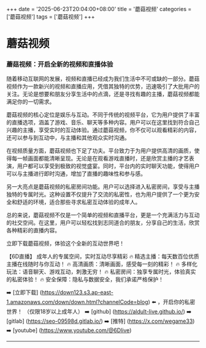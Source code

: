 +++
date = '2025-06-23T20:04:00+08:00'
title = '蘑菇视频'
categories = ['蘑菇视频']
tags = ['蘑菇视频']
+++

# 蘑菇视频

### 蘑菇视频：开启全新的视频和直播体验

随着移动互联网的发展，视频和直播已经成为我们生活中不可或缺的一部分。蘑菇视频作为一款新兴的视频和直播应用，凭借其独特的优势，迅速吸引了大批用户的关注。无论是想要和朋友分享生活中的点滴，还是寻找有趣的主播，蘑菇视频都能满足你的一切需求。

蘑菇视频的核心定位是娱乐与互动。不同于传统的视频平台，它为用户提供了丰富的直播选项，涵盖了游戏、音乐、聊天等多种内容。用户可以在这里找到符合自己兴趣的主播，享受实时的互动体验。通过蘑菇视频，你不仅可以观看精彩的内容，还可以参与到互动中，与主播和其他观众实时沟通。

在视频质量方面，蘑菇视频也下足了功夫。平台致力于为用户提供高清的画质，使得每一帧画面都能清晰呈现。无论是在观看游戏直播时，还是欣赏主播的才艺表演，用户都可以享受到极致的视觉盛宴。同时，平台内的实时聊天功能，使得用户可以与主播进行即时沟通，增加了直播的趣味性和参与感。

另一大亮点是蘑菇视频的私密房间功能。用户可以选择进入私密房间，享受与主播独特的专属时光。这种设置不仅提升了交流的私密性，也为用户提供了一个更为安全和舒适的环境，适合那些寻求私密互动体验的成年人。

总的来说，蘑菇视频不仅是一个简单的视频和直播平台，更是一个充满活力与互动的社交空间。在这里，用户可以轻松找到志同道合的朋友，分享自己的生活，欣赏各种精彩的直播内容。

立即下载蘑菇视频，体验这个全新的互动世界吧！

【6D直播】
成年人的专属空间，实时互动尽享精彩
🔥 精选主播：每天数百位优质主播在线随时与你互动！
🔥 高清画质：清晰画面，感受每一刻的精彩！
🔥 多样化玩法：语音聊天、游戏互动，刺激无穷！
🔥 私密房间：独享专属时光，体验真实的私密体验！
🔥 安全保障：隐私与数据安全，我们承诺严格保护！

➡️ [立即下载] (https://down123.s3.ap-east-1.amazonaws.com/down/down.html?channelCode=blog) ⬅️ ，开启你的私密世界！
（仅限18岁以上成年人）
➡️ [github] (https://aldult-live.github.io/)
➡️ [gitlab] (https://seo-09598d.gitlab.io/)
➡️ [推特] (https://x.com/wegame33)
➡️ [youtube] (https://www.youtube.com/@6Dlive)

---
